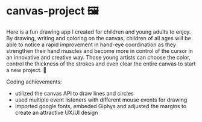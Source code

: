 # canvas-project 🖼
Here is a fun drawing app I created for children and young adults to enjoy. By drawing, writing and coloring on the canvas, children of all ages will be able to notice a rapid improvement in 
hand-eye coordination as they strengthen their hand muscles and become more in control of the cursor in an innovative and creative way. Those young artists can choose the color, control the thickness
of the strokes and even clear the entire canvas to start a new project. 🎨

Coding achievements:

- utilized the canvas API to draw lines and circles
- used multiple event listeners with different mouse events for drawing
- imported google fonts, embeded Giphys and adjusted the margins to create an attractive UX/UI design
